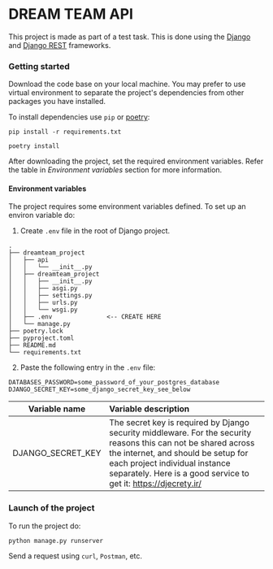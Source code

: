 # DREAM TEAM API

This project is made as part of a test task.
This is done using the [Django](https://www.djangoproject.com/)
and [Django REST](https://www.django-rest-framework.org/) frameworks.

### Getting started
Download the code base on your local machine. You may prefer to use virtual environment 
to separate the project's dependencies from other packages you have installed.

To install dependencies use `pip` or [poetry](https://python-poetry.org/):
```commandline
pip install -r requirements.txt
```
```commandline
poetry install
```
After downloading the project, set the required environment variables.
Refer the table in *Environment variables* section for more information.

#### Environment variables
The project requires some environment variables defined. To set up an environ variable do:
1. Create `.env` file in the root of Django project.
```
.
├── dreamteam_project
│   ├── api
│   │   └── __init__.py
│   ├── dreamteam_project
│   │   ├── __init__.py
│   │   ├── asgi.py
│   │   ├── settings.py
│   │   ├── urls.py
│   │   └── wsgi.py
│   ├── .env               <-- CREATE HERE
│   └── manage.py
├── poetry.lock
├── pyproject.toml
├── README.md
└── requirements.txt

```
2. Paste the following entry in the `.env` file:
```
DATABASES_PASSWORD=some_password_of_your_postgres_database
DJANGO_SECRET_KEY=some_django_secret_key_see_below
```
|  Variable name	  | Variable description                                                                                                                                                                                                                                       |
|:----------------:|:-----------------------------------------------------------------------------------------------------------------------------------------------------------------------------------------------------------------------------------------------------------|
|DJANGO_SECRET_KEY	| The secret key is required by Django security middleware. For the security reasons this can not be shared across the internet, and should be setup for each project individual instance separately. Here is a good service to get it: https://djecrety.ir/ |

### Launch of the project

To run the project do:
```
python manage.py runserver
```

Send a request using `curl`, `Postman`, etc.